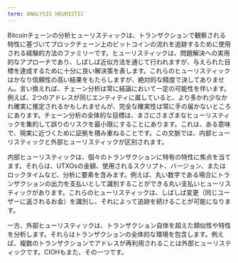 ```yaml
---
term: ANALYSIS HEURISTIC
---
```


Bitcoinチェーンの分析ヒューリスティックは、トランザクションで観察される特性に基づいてブロックチェーン上のビットコインの流れを追跡するために使用される経験的方法のファミリーです。ヒューリスティックは、問題解決への実用的なアプローチであり、しばしば近似方法を通じて行われますが、与えられた目標を達成するために十分に良い解決策を表します。これらのヒューリスティックはかなり信頼性の高い結果をもたらしますが、絶対的な精度で決してありません。言い換えれば、チェーン分析は常に結論において一定の可能性を伴います。例えば、2つのアドレスが同じエンティティに属していると、より多かれ少なかれ確実に推定されるかもしれませんが、完全な確実性は常に手の届かないところにあります。チェーン分析の全体的な目標は、まさにさまざまなヒューリスティックを集約して誤りのリスクを最小限にすることにあります。これは、ある意味で、現実に近づくために証拠を積み重ねることです。この文脈では、内部ヒューリスティックと外部ヒューリスティックが区別されます。

内部ヒューリスティックは、個々のトランザクションに特有の特性に焦点を当てます。それらは、UTXOsの金額、使用されるスクリプト、バージョン、またはロックタイムなど、分析に要素を含みます。例えば、丸い数字である場合にトランザクションの出力を支払いとして識別することができる丸い支払いヒューリスティックがあります。これらのヒューリスティックは、しばしば変更（同じユーザーに返されるお金）を識別し、それによって追跡を続けることが可能になります。

一方、外部ヒューリスティックは、トランザクション自体を超えた類似性や特性を分析します。それらはトランザクションの全体的な環境を包含します。例えば、複数のトランザクションでアドレスが再利用されることは外部ヒューリスティックです。CIOHもまた、その一つです。